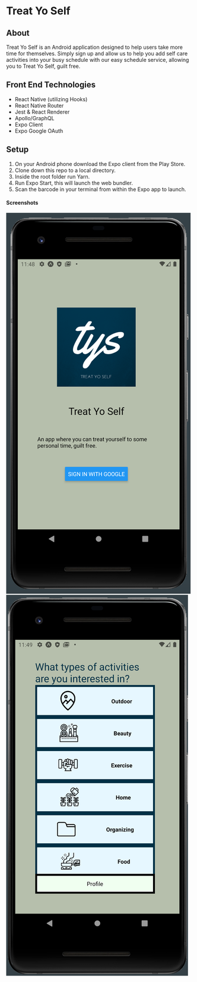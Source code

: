 # Treat Yo Self

## About 
Treat Yo Self is an Android application designed to help users take more time for themselves. Simply sign up and allow us to help you add self care activities into your busy schedule with our easy schedule service, allowing you to Treat Yo Self, guilt free.

## Front End Technologies 
- React Native (utilizing Hooks)
- React Native Router
- Jest & React Renderer
- Apollo/GraphQL
- Expo Client
- Expo Google OAuth

## Setup 
1. On your Android phone download the Expo client from the Play Store.
2. Clone down this repo to a local directory.
3. Inside the root folder run Yarn.
4. Run Expo Start, this will launch the web bundler.
5. Scan the barcode in your terminal from within the Expo app to launch.

#### Screenshots 
![Login](./assets/Login.png)
![Category](./assets/Category.png)
